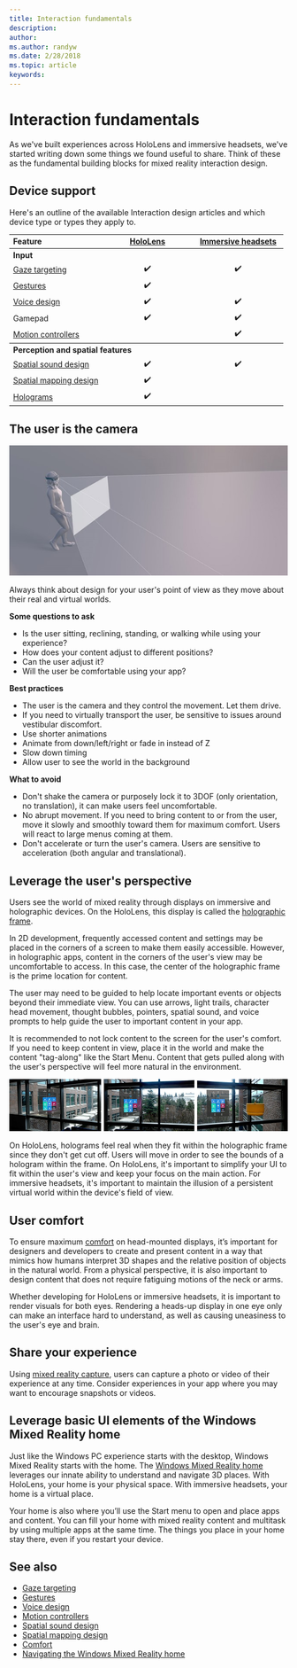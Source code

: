 ```yaml
---
title: Interaction fundamentals
description: 
author: 
ms.author: randyw
ms.date: 2/28/2018
ms.topic: article
keywords: 
---
```




# Interaction fundamentals

As we've built experiences across HoloLens and immersive headsets, we've started writing down some things we found useful to share. Think of these as the fundamental building blocks for mixed reality interaction design.

## Device support

Here's an outline of the available Interaction design articles and which device type or types they apply to.

<table>
<tr>
<th style="text-align: left;"> Feature</th><th style="width:150px"> <a href="hololens-hardware-details.md">HoloLens</a></th><th style="width:150px"> <a href="immersive-headset-hardware-details.md">Immersive headsets</a></th>
</tr><tr>
<th colspan="3" style="text-align: left;"> Input</th>
</tr><tr>
<td> <a href="gaze-targeting.md">Gaze targeting</a></td><td style="text-align: center;">✔️</td><td style="text-align: center;">✔️</td>
</tr><tr>
<td> <a href="gestures.md">Gestures</a></td><td style="text-align: center;">✔️</td><td></td>
</tr><tr>
<td> <a href="voice-design.md">Voice design</a></td><td style="text-align: center;">✔️</td><td style="text-align: center;">✔️</td>
</tr><tr>
<td> Gamepad</td><td style="text-align: center;">✔️</td><td style="text-align: center;">✔️</td>
</tr><tr>
<td> <a href="motion-controllers.md">Motion controllers</a></td><td></td><td style="text-align: center;">✔️</td>
</tr><tr>
<th colspan="3" style="text-align: left;"> Perception and spatial features</th>
</tr><tr>
<td> <a href="spatial-sound-design.md">Spatial sound design</a></td><td style="text-align: center;">✔️</td><td style="text-align: center;">✔️</td>
</tr><tr>
<td> <a href="spatial-mapping-design.md">Spatial mapping design</a></td><td style="text-align: center;">✔️</td><td></td>
</tr><tr>
<td> <a href="hologram.md">Holograms</a></td><td style="text-align: center;">✔️</td><td></td>
</tr>
</table>



## The user is the camera

![User is the camera](images/useriscamera-640px.jpg)

Always think about design for your user's point of view as they move about their real and virtual worlds.

**Some questions to ask**
* Is the user sitting, reclining, standing, or walking while using your experience?
* How does your content adjust to different positions?
* Can the user adjust it?
* Will the user be comfortable using your app?

**Best practices**
* The user is the camera and they control the movement. Let them drive.
* If you need to virtually transport the user, be sensitive to issues around vestibular discomfort.
* Use shorter animations
* Animate from down/left/right or fade in instead of Z
* Slow down timing
* Allow user to see the world in the background

**What to avoid**
* Don't shake the camera or purposely lock it to 3DOF (only orientation, no translation), it can make users feel uncomfortable.
* No abrupt movement. If you need to bring content to or from the user, move it slowly and smoothly toward them for maximum comfort. Users will react to large menus coming at them.
* Don't accelerate or turn the user's camera. Users are sensitive to acceleration (both angular and translational).

## Leverage the user's perspective

Users see the world of mixed reality through displays on immersive and holographic devices. On the HoloLens, this display is called the [holographic frame](holographic-frame.md).

In 2D development, frequently accessed content and settings may be placed in the corners of a screen to make them easily accessible. However, in holographic apps, content in the corners of the user's view may be uncomfortable to access. In this case, the center of the holographic frame is the prime location for content.

The user may need to be guided to help locate important events or objects beyond their immediate view. You can use arrows, light trails, character head movement, thought bubbles, pointers, spatial sound, and voice prompts to help guide the user to important content in your app.

It is recommended to not lock content to the screen for the user's comfort. If you need to keep content in view, place it in the world and make the content "tag-along" like the Start Menu. Content that gets pulled along with the user's perspective will feel more natural in the environment.

![The start menu follows the user's view when it reaches the edge of the frame](images/tagalong-1000px.jpg)

On HoloLens, holograms feel real when they fit within the holographic frame since they don't get cut off. Users will move in order to see the bounds of a hologram within the frame. On HoloLens, it's important to simplify your UI to fit within the user's view and keep your focus on the main action. For immersive headsets, it's important to maintain the illusion of a persistent virtual world within the device's field of view.

## User comfort

To ensure maximum [comfort](comfort.md) on head-mounted displays, it’s important for designers and developers to create and present content in a way that mimics how humans interpret 3D shapes and the relative position of objects in the natural world. From a physical perspective, it is also important to design content that does not require fatiguing motions of the neck or arms.

Whether developing for HoloLens or immersive headsets, it is important to render visuals for both eyes. Rendering a heads-up display in one eye only can make an interface hard to understand, as well as causing uneasiness to the user's eye and brain.

## Share your experience

Using [mixed reality capture](mixed-reality-capture.md), users can capture a photo or video of their experience at any time. Consider experiences in your app where you may want to encourage snapshots or videos.

## Leverage basic UI elements of the Windows Mixed Reality home

Just like the Windows PC experience starts with the desktop, Windows Mixed Reality starts with the home. The [Windows Mixed Reality home](navigating-the-windows-mixed-reality-home.md) leverages our innate ability to understand and navigate 3D places. With HoloLens, your home is your physical space. With immersive headsets, your home is a virtual place.

Your home is also where you’ll use the Start menu to open and place apps and content. You can fill your home with mixed reality content and multitask by using multiple apps at the same time. The things you place in your home stay there, even if you restart your device.

## See also
* [Gaze targeting](gaze-targeting.md)
* [Gestures](gestures.md)
* [Voice design](voice-design.md)
* [Motion controllers](motion-controllers.md)
* [Spatial sound design](spatial-sound-design.md)
* [Spatial mapping design](spatial-mapping-design.md)
* [Comfort](comfort.md)
* [Navigating the Windows Mixed Reality home](navigating-the-windows-mixed-reality-home.md)